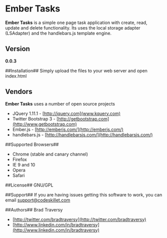 # Ember Tasks #

**Ember Tasks** is a simple one page task application with create, read, update and delete functionality. Its uses the local storage adapter (LSAdapter) and the handlebars.js template engine.


## Version ##
**0.0.3**


##Installation##
Simply upload the files to your web server and open index.html

## Vendors ##
**Ember Tasks** uses a number of open source projects

* JQuery 1.11.1 - [http://jquery.com](www.kquery.com)
* Twitter Bootstrap 3 - [http://getbootstrap.com](http://www.getbootstrap.com)
* Ember.js - [http://emberjs.com/](http://emberjs.com/)
* handlebars.js - [http://handlebarsjs.com/](http://handlebarsjs.com/)


##Supported Browsers##
* Chrome (stable and canary channel)
* Firefox
* IE 9 and 10
* Opera
* Safari

##License##
GNU/GPL

##Support##
If you are having issues getting this software to work, you can email support@codeskillet.com

##Authors##
Brad Traversy

* [http://twitter.com/bradtraversy](http://twitter.com/bradtraversy)
* [http://www.linkedin.com/in/bradtraversy](http://www.linkedin.com/in/bradtraversy)